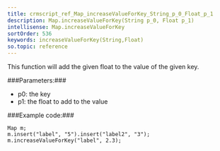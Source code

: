 ```yaml
---
title: crmscript_ref_Map_increaseValueForKey_String_p_0_Float_p_1
description: Map.increaseValueForKey(String p_0, Float p_1)
intellisense: Map.increaseValueForKey
sortOrder: 536
keywords: increaseValueForKey(String,Float)
so.topic: reference
---
```



This function will add the given float to the value of the given key.




###Parameters:###


 - p0: the key
 - p1: the float to add to the value




###Example code:###


    Map m;
    m.insert("label", "5").insert("label2", "3");
    m.increaseValueForKey("label", 2.3);


